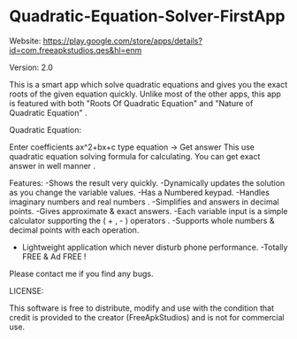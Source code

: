 # Quadratic-Equation-Solver-FirstApp


Website: https://play.google.com/store/apps/details?id=com.freeapkstudios.qes&hl=enm

Version: 2.0



This is a smart app which solve quadratic equations and gives you the exact roots of the given equation quickly. Unlike most of the other apps, this app is featured with both "Roots Of Quadratic Equation" and "Nature of Quadratic Equation" .


Quadratic Equation:

Enter coefficients ax^2+bx+c type equation → Get answer
This use quadratic equation solving formula for calculating. You can get exact answer in well manner .



Features:
-Shows the result very quickly.
-Dynamically updates the solution as you change the variable values.
-Has a Numbered keypad.
-Handles imaginary numbers and real numbers .
-Simplifies and answers in decimal points.
-Gives approximate & exact answers.
-Each variable input is a simple calculator supporting the ( + , - ) operators .
-Supports whole numbers & decimal points with each operation.
- Lightweight application which never disturb phone performance.
-Totally FREE & Ad FREE !

Please contact me if you find any bugs.




LICENSE:

This software is free to distribute, modify and use with the condition that credit is provided to the creator (FreeApkStudios) and is not for commercial use.
